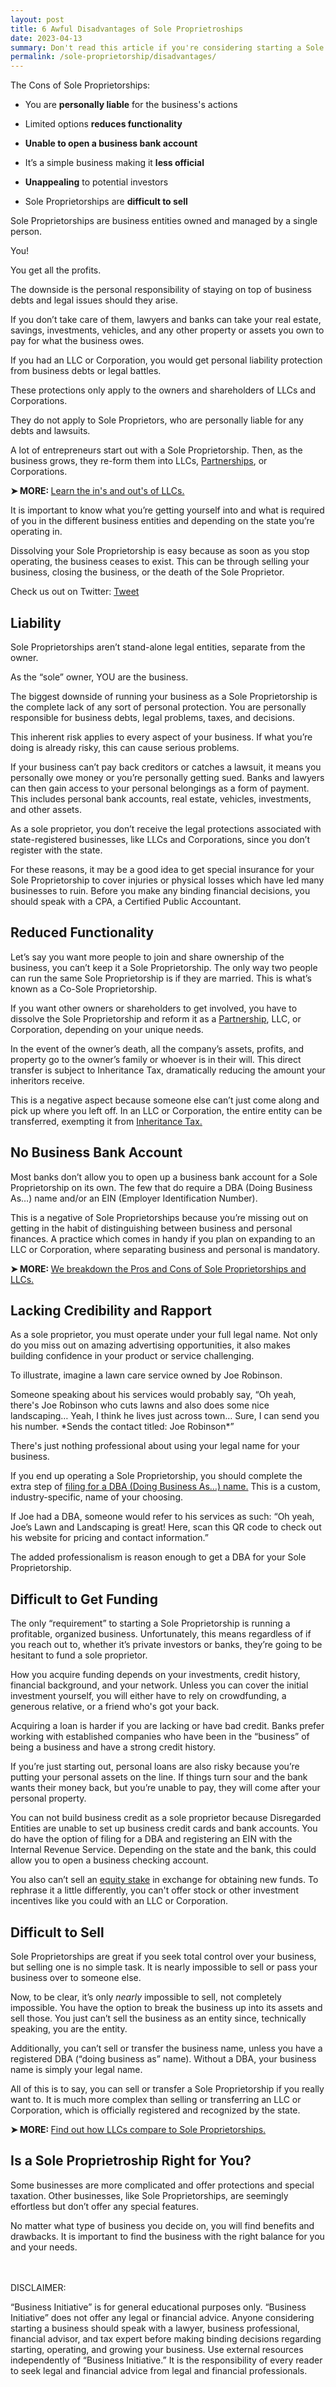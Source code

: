 ```yaml
---
layout: post
title: 6 Awful Disadvantages of Sole Proprietroships
date: 2023-04-13
summary: Don't read this article if you're considering starting a Sole Proprietorship! You just might end up starting a Partnership, LLC, or Corporation.
permalink: /sole-proprietorship/disadvantages/
---
```


The Cons of Sole Proprietorships:

*   You are **personally liable** for the business's actions

*   Limited options **reduces functionality**

*   **Unable to open a business bank account** 

*   It’s a simple business making it **less official**

*   **Unappealing** to potential investors

*   Sole Proprietorships are **difficult to sell**

Sole Proprietorships are business entities owned and managed by a single person.

You!

You get all the profits. 

The downside is the personal responsibility of staying on top of business debts and legal issues should they arise. 

If you don’t take care of them, lawyers and banks can take your real estate, savings, investments, vehicles, and any other property or assets you own to pay for what the business owes. 

If you had an LLC or Corporation, you would get personal liability protection from business debts or legal battles. 

These protections only apply to the owners and shareholders of LLCs and Corporations. 

They do not apply to Sole Proprietors, who are personally liable for any debts and lawsuits. 

A lot of entrepreneurs start out with a Sole Proprietorship. Then, as the business grows, they re-form them into LLCs, [Partnerships](https://www.businessinitiative.org/partnership/advantages/), or Corporations. 

<p><b>➤ MORE: </b> <a href="https://www.businessinitiative.org/what-does-llc-mean/"> Learn the in's and out's of LLCs.</a></p>

It is important to know what you’re getting yourself into and what is required of you in the different business entities and depending on the state you’re operating in. 

Dissolving your Sole Proprietorship is easy because as soon as you stop operating, the business ceases to exist. This can be through selling your business, closing the business, or the death of the Sole Proprietor.

Check us out on Twitter: 
<a href="https://twitter.com/share?ref_src=twsrc%5Etfw" class="twitter-share-button" data-size="large" data-via="BisInitiative" data-show-count="false">Tweet</a><script async src="https://platform.twitter.com/widgets.js" charset="utf-8"></script>

## Liability

Sole Proprietorships aren’t stand-alone legal entities, separate from the owner. 

As the “sole” owner, YOU are the business. 

The biggest downside of running your business as a Sole Proprietorship is the complete lack of any sort of personal protection. You are personally responsible for business debts, legal problems, taxes, and decisions. 

This inherent risk applies to every aspect of your business. If what you’re doing is already risky, this can cause serious problems.

If your business can’t pay back creditors or catches a lawsuit, it means you personally owe money or you’re personally getting sued. Banks and lawyers can then gain access to your personal belongings as a form of payment. This includes personal bank accounts, real estate, vehicles, investments, and other assets.

As a sole proprietor, you don’t receive the legal protections associated with state-registered businesses, like LLCs and Corporations, since you don’t register with the state. 

For these reasons, it may be a good idea to get special insurance for your Sole Proprietorship to cover injuries or physical losses which have led many businesses to ruin. Before you make any binding financial decisions, you should speak with a CPA, a Certified Public Accountant. 

## Reduced Functionality

Let’s say you want more people to join and share ownership of the business, you can’t keep it a Sole Proprietorship. The only way two people can run the same Sole Proprietorship is if they are married. This is what’s known as a Co-Sole Proprietorship. 

If you want other owners or shareholders to get involved, you have to dissolve the Sole Proprietorship and reform it as a [Partnership](https://www.businessinitiative.org/partnership/disadvantages/), LLC, or Corporation, depending on your unique needs. 

In the event of the owner’s death, all the company’s assets, profits, and property go to the owner’s family or whoever is in their will. This direct transfer is subject to Inheritance Tax, dramatically reducing the amount your inheritors receive.  

This is a negative aspect because someone else can’t just come along and pick up where you left off. In an LLC or Corporation, the entire entity can be transferred, exempting it from [Inheritance Tax.](https://www.investopedia.com/terms/i/inheritancetax.asp) 

## No Business Bank Account

Most banks don’t allow you to open up a business bank account for a Sole Proprietorship on its own. The few that do require a DBA (Doing Business As…) name and/or an EIN (Employer Identification Number). 

This is a negative of Sole Proprietorships because you’re missing out on getting in the habit of distinguishing between business and personal finances. A practice which comes in handy if you plan on expanding to an LLC or Corporation, where separating business and personal is mandatory. 

<p><b>➤ MORE: </b> <a href="https://www.businessinitiative.org/sole-proprietorship-vs-llc/pros-and-cons/"> We breakdown the Pros and Cons of Sole Proprietorships and LLCs.</a></p>

## Lacking Credibility and Rapport

As a sole proprietor, you must operate under your full legal name. Not only do you miss out on amazing advertising opportunities, it also makes building confidence in your product or service challenging. 

To illustrate, imagine a lawn care service owned by Joe Robinson. 

Someone speaking about his services would probably say, “Oh yeah, there's Joe Robinson who cuts lawns and also does some nice landscaping… Yeah, I think he lives just across town… Sure, I can send you his number. \*Sends the contact titled: Joe Robinson\*” 

There's just nothing professional about using your legal name for your business. 

If you end up operating a Sole Proprietorship, you should complete the extra step of [filing for a DBA (Doing Business As…) name.](https://www.businessinitiative.org/dba-vs-llc/) This is a custom, industry-specific, name of your choosing. 

If Joe had a DBA, someone would refer to his services as such: “Oh yeah, Joe’s Lawn and Landscaping is great! Here, scan this QR code to check out his website for pricing and contact information.” 

The added professionalism is reason enough to get a DBA for your Sole Proprietorship. 

## Difficult to Get Funding

The only “requirement” to starting a Sole Proprietorship is running a profitable, organized business. Unfortunately, this means regardless of if you reach out to, whether it’s private investors or banks, they’re going to be hesitant to fund a sole proprietor. 

How you acquire funding depends on your investments, credit history, financial background, and your network. Unless you can cover the initial investment yourself, you will either have to rely on crowdfunding, a generous relative, or a friend who's got your back. 

Acquiring a loan is harder if you are lacking or have bad credit. Banks prefer working with established companies who have been in the “business” of being a business and have a strong credit history. 

If you’re just starting out, personal loans are also risky because you’re putting your personal assets on the line. If things turn sour and the bank wants their money back, but you’re unable to pay, they will come after your personal property. 

You can not build business credit as a sole proprietor because Disregarded Entities are unable to set up business credit cards and bank accounts. You do have the option of filing for a DBA and registering an EIN with the Internal Revenue Service. Depending on the state and the bank, this could allow you to open a business checking account. 

You also can’t sell an [equity stake](https://nadeemacademy.com/statement-of-stockholders-equity-owners-equity/) in exchange for obtaining new funds. To rephrase it a little differently, you can't offer stock or other investment incentives like you could with an LLC or Corporation. 

## Difficult to Sell

Sole Proprietorships are great if you seek total control over your business, but selling one is no simple task. It is nearly impossible to sell or pass your business over to someone else. 

Now, to be clear, it’s only _nearly_ impossible to sell, not completely impossible. You have the option to break the business up into its assets and sell those. You just can’t sell the business as an entity since, technically speaking, you are the entity.

Additionally, you can’t sell or transfer the business name, unless you have a registered DBA (“doing business as” name). Without a DBA, your business name is simply your legal name.

All of this is to say, you can sell or transfer a Sole Proprietorship if you really want to. It is much more complex than selling or transferring an LLC or Corporation, which is officially registered and recognized by the state.

<p><b>➤ MORE: </b> <a href="https://www.businessinitiative.org/sole-proprietorship-vs-llc/"> Find out how LLCs compare to Sole Proprietorships.</a></p>

## Is a Sole Proprietroship Right for You?

Some businesses are more complicated and offer protections and special taxation. Other businesses, like Sole Proprietorships, are seemingly effortless but don’t offer any special features. 

No matter what type of business you decide on, you will find benefits and drawbacks. It is important to find the business with the right balance for you and your needs. 

<script async data-uid="0625212ce2" src="https://adept-hustler-4565.ck.page/0625212ce2/index.js"></script>
<br>
<br>DISCLAIMER:

“Business Initiative” is for general educational purposes only. “Business Initiative” does not offer any legal or financial advice. Anyone considering starting a business should speak with a lawyer, business professional, financial advisor, and tax expert before making binding decisions regarding starting, operating, and growing your business. Use external resources independently of “Business Initiative.” It is the responsibility of every reader to seek legal and financial advice from legal and financial professionals.
